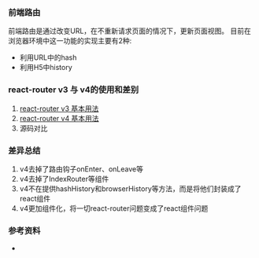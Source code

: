 ### 前端路由
前端路由是通过改变URL，在不重新请求页面的情况下，更新页面视图。
目前在浏览器环境中这一功能的实现主要有2种:
* 利用URL中的hash
* 利用H5中history

### react-router v3 与 v4的使用和差别
1. [react-router v3 基本用法](https://github.com/achenjs/react-router-compared/tree/master/router3)
2. [react-router v4 基本用法](https://github.com/achenjs/react-router-compared/tree/master/router4)
3. 源码对比

### 差异总结
1. v4去掉了路由钩子onEnter、onLeave等
2. v4去掉了IndexRouter等组件
3. v4不在提供hashHistory和browserHistory等方法，而是将他们封装成了react组件
4. v4更加组件化，将一切react-router问题变成了react组件问题

### 参考资料
* 